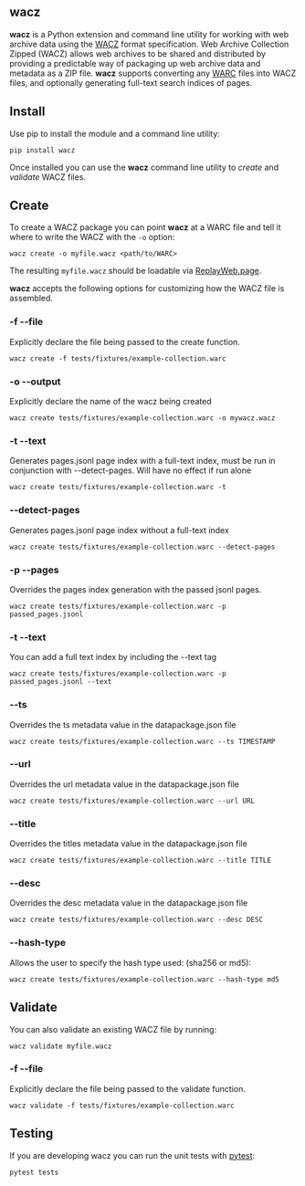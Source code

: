 ## wacz

**wacz** is a Python extension and command line utility for working with web
archive data using the [WACZ] format specification. Web Archive Collection
Zipped (WACZ) allows web archives to be shared and distributed by
providing a predictable way of packaging up web archive data and metadata as
a ZIP file. **wacz** supports converting any [WARC] files into WACZ files, and
optionally generating full-text search indices of pages.

## Install

Use pip to install the module and a command line utility:

```
pip install wacz
```

Once installed you can use the **wacz** command line utility to *create* and *validate* WACZ files.

## Create

To create a WACZ package you can point **wacz** at a WARC file and tell it
where to write the WACZ with the `-o` option:

```
wacz create -o myfile.wacz <path/to/WARC>
```

The resulting `myfile.wacz` should be loadable via [ReplayWeb.page].

**wacz** accepts the following options for  customizing how the WACZ file is assembled.

### -f --file

Explicitly declare the file being passed to the create function.

```
wacz create -f tests/fixtures/example-collection.warc
```

### -o --output

Explicitly declare the name of the wacz being created

```
wacz create tests/fixtures/example-collection.warc -o mywacz.wacz
```

### -t --text

Generates pages.jsonl page index with a full-text index, must be run in conjunction with --detect-pages. Will have no effect if run alone

```
wacz create tests/fixtures/example-collection.warc -t
```

### --detect-pages

Generates pages.jsonl page index without a full-text index

```
wacz create tests/fixtures/example-collection.warc --detect-pages
```

### -p --pages

Overrides the pages index generation with the passed jsonl pages.

```
wacz create tests/fixtures/example-collection.warc -p passed_pages.jsonl
```

### -t --text

You can add a full text index by including the --text tag

```
wacz create tests/fixtures/example-collection.warc -p passed_pages.jsonl --text
```

### --ts

Overrides the ts metadata value in the datapackage.json file

```
wacz create tests/fixtures/example-collection.warc --ts TIMESTAMP
```

### --url

Overrides the url metadata value in the datapackage.json file

```
wacz create tests/fixtures/example-collection.warc --url URL
```

### --title

Overrides the titles metadata value in the datapackage.json file

```
wacz create tests/fixtures/example-collection.warc --title TITLE
```

### --desc

Overrides the desc metadata value in the datapackage.json file

```
wacz create tests/fixtures/example-collection.warc --desc DESC
```
 
### --hash-type

Allows the user to specify the hash type used:  (sha256 or md5):

```
wacz create tests/fixtures/example-collection.warc --hash-type md5
```

## Validate

You can also validate an existing WACZ file by running:

```
wacz validate myfile.wacz
```

### -f --file

Explicitly declare the file being passed to the validate function.

```
wacz validate -f tests/fixtures/example-collection.warc
```

## Testing

If you are developing wacz you can run the unit tests with [pytest]:

```
pytest tests
```

[WACZ]: https://github.com/webrecorder/wacz-format
[WARC]: https://en.wikipedia.org/wiki/Web_ARChive
[ReplayWeb.page]: https://replayweb.page
[pytest]: https://docs.pytest.org/